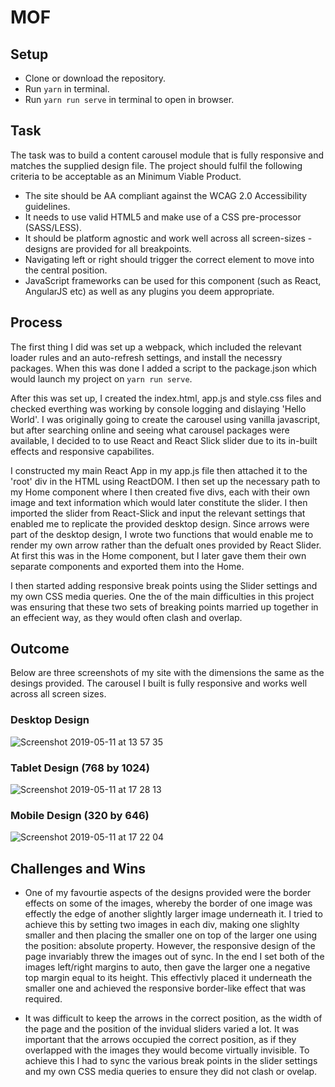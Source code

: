 # MOF

## Setup

* Clone or download the repository.
* Run `yarn` in terminal.
* Run `yarn run serve` in terminal to open in browser.

## Task

The task was to build a content carousel module that is fully responsive and matches the supplied design file. The project  should fulfil the following criteria to be acceptable as an Minimum Viable Product.
* The site should be AA compliant against the WCAG 2.0 Accessibility guidelines.
* It needs to use valid HTML5 and make use of a CSS pre-processor (SASS/LESS).
* It should be platform agnostic and work well across all screen-sizes - designs are provided for all breakpoints.
* Navigating left or right should trigger the correct element to move into the central position.
* JavaScript frameworks can be used for this component (such as React, AngularJS etc) as well as any plugins you deem appropriate.


## Process
The first thing I did was set up a webpack, which included the relevant loader rules and an auto-refresh settings, and install the necessry packages. When this was done I added a script to the package.json which would launch my project on `yarn run serve`.

After this was set up, I created the index.html, app.js and style.css files and checked everthing was working by console logging and dislaying 'Hello World'. I was originally going to create the carousel using vanilla javascript, but after searching online and seeing what carousel packages were available, I decided to to use React and React Slick slider due to its in-built effects and responsive capabilites.

I constructed my main React App in my app.js file then attached it to the 'root' div in the HTML using ReactDOM. I then set up the necessary path to my Home component where I then created five divs, each with their own image and text information which would later constitute the slider. I then imported the slider from React-Slick and input the relevant settings that enabled me to replicate the provided desktop design. Since arrows were part of the desktop design, I wrote two functions that would enable me to render my own arrow rather than the defualt ones provided by React Slider. At first this was in the Home component, but I later gave them their own separate components and exported them into the Home.

I then started adding responsive break points using the Slider settings and my own CSS media queries. One the of the main difficulties in this project was ensuring that these two sets of breaking points married up together in an effecient way, as they would often clash and overlap.

## Outcome
Below are three screenshots of my site with the dimensions the same as the desings provided. The carousel I built is fully responsive and works well across all screen sizes.

### Desktop Design
![Screenshot 2019-05-11 at 13 57 35](https://user-images.githubusercontent.com/43914382/57572864-5aa04200-7418-11e9-8428-9841500a3191.png)

### Tablet Design (768 by 1024)
![Screenshot 2019-05-11 at 17 28 13](https://user-images.githubusercontent.com/43914382/57572878-84f1ff80-7418-11e9-806d-0d7296218dba.png)

### Mobile Design (320 by 646)
![Screenshot 2019-05-11 at 17 22 04](https://user-images.githubusercontent.com/43914382/57572880-92a78500-7418-11e9-919f-98b616a15472.png)


## Challenges and Wins

* One of my favourtie aspects of the designs provided were the border effects on some of the images, whereby the border of one image was effectly the edge of another slightly larger image underneath it. I tried to achieve this by setting two images in each div, making one slighlty smaller and then placing the smaller one on top of the larger one using the position: absolute property. However, the responsive design of the page invariably threw the images out of sync. In the end I set both of the images left/right margins to auto, then gave the larger one a negative top margin equal to its height. This effectivly placed it underneath the smaller one and achieved the responsive border-like effect that was required.

* It was difficult to keep the arrows in the correct position, as the width of the page and the position of the invidual sliders varied a lot. It was important that the arrows occupied the correct position, as if they overlapped with the images they would become virtually invisible. To achieve this I had to sync the various break points in the slider settings and my own CSS media queries to ensure they did not clash or ovelap.
